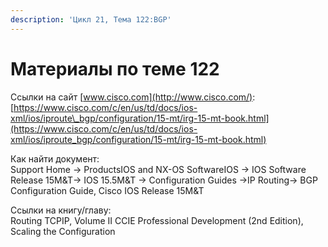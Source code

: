 ```yaml
---
description: 'Цикл 21, Тема 122:BGP'
---
```


# Материалы по теме 122

Ссылки на сайт [www.cisco.com](http://www.cisco.com/):  
[https://www.cisco.com/c/en/us/td/docs/ios-xml/ios/iproute\_bgp/configuration/15-mt/irg-15-mt-book.html](https://www.cisco.com/c/en/us/td/docs/ios-xml/ios/iproute_bgp/configuration/15-mt/irg-15-mt-book.html)

Как найти документ:  
Support Home → ProductsIOS and NX-OS SoftwareIOS → IOS Software Release 15M&T→ IOS 15.5M&T → Configuration Guides →IP Routing→ BGP Configuration Guide, Cisco IOS Release 15M&T

Ссылки на книгу/главу:  
Routing TCPIP, Volume II CCIE Professional Development \(2nd Edition\), Scaling the Configuration

